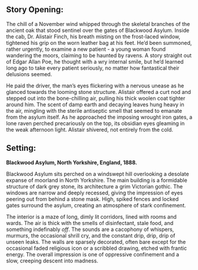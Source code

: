 ## Story Opening:

The chill of a November wind whipped through the skeletal branches of the ancient oak that stood sentinel over the gates of Blackwood Asylum. Inside the cab, Dr. Alistair Finch, his breath misting on the frost-laced window, tightened his grip on the worn leather bag at his feet. He’d been summoned, rather urgently, to examine a new patient - a young woman found wandering the moors, claiming to be haunted by ravens. A story straight out of Edgar Allan Poe, he thought with a wry internal smile, but he’d learned long ago to take every patient seriously, no matter how fantastical their delusions seemed.

He paid the driver, the man’s eyes flickering with a nervous unease as he glanced towards the looming stone structure. Alistair offered a curt nod and stepped out into the bone-chilling air, pulling his thick woolen coat tighter around him. The scent of damp earth and decaying leaves hung heavy in the air, mingling with the sterile antiseptic smell that seemed to emanate from the asylum itself. As he approached the imposing wrought iron gates, a lone raven perched precariously on the top, its obsidian eyes gleaming in the weak afternoon light. Alistair shivered, not entirely from the cold.

## Setting:

**Blackwood Asylum, North Yorkshire, England, 1888.**

Blackwood Asylum sits perched on a windswept hill overlooking a desolate expanse of moorland in North Yorkshire. The main building is a formidable structure of dark grey stone, its architecture a grim Victorian gothic. The windows are narrow and deeply recessed, giving the impression of eyes peering out from behind a stone mask. High, spiked fences and locked gates surround the asylum, creating an atmosphere of stark confinement.

The interior is a maze of long, dimly lit corridors, lined with rooms and wards. The air is thick with the smells of disinfectant, stale food, and something indefinably *off*. The sounds are a cacophony of whispers, murmurs, the occasional shrill cry, and the constant drip, drip, drip of unseen leaks. The walls are sparsely decorated, often bare except for the occasional faded religious icon or a scribbled drawing, etched with frantic energy. The overall impression is one of oppressive confinement and a slow, creeping descent into madness.
